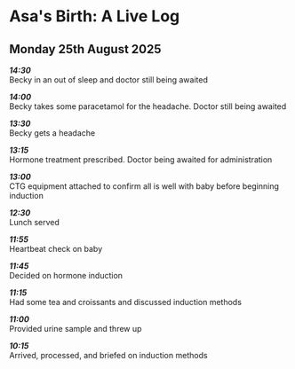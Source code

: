 # Asa's Birth: A Live Log

## Monday 25th August 2025

***14:30***  
Becky in an out of sleep and doctor still being awaited  

***14:00***  
Becky takes some paracetamol for the headache. Doctor still being awaited  

***13:30***  
Becky gets a headache  

***13:15***  
Hormone treatment prescribed. Doctor being awaited for administration  

***13:00***  
CTG equipment attached to confirm all is well with baby before beginning induction  

***12:30***  
Lunch served  

***11:55***  
Heartbeat check on baby  

***11:45***  
Decided on hormone induction  

***11:15***  
Had some tea and croissants and discussed induction methods  

***11:00***  
Provided urine sample and threw up  

***10:15***  
Arrived, processed, and briefed on induction methods  